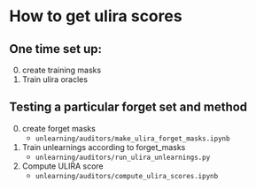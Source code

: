 # How to get ulira scores

## One time set up:
0. create training masks
1. Train ulira oracles

## Testing a particular forget set and method

0. create forget masks
    * `unlearning/auditors/make_ulira_forget_masks.ipynb`
1. Train unlearnings according to forget_masks
    * `unlearning/auditors/run_ulira_unlearnings.py`
2. Compute ULIRA score
    * `unlearning/auditors/compute_ulira_scores.ipynb`
